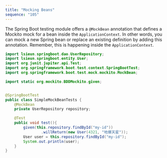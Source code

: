 ```yaml
---
title: "Mocking Beans"
sequence: "105"
---
```


The Spring Boot testing module offers a `@MockBean` annotation that defines a Mockito
mock for a bean inside the `ApplicationContext`.
In other words, you can mock a new Spring bean or replace an existing definition by adding this annotation.
Remember, this is happening inside the `ApplicationContext`.

```java
import lsieun.springboot.dao.UserRepository;
import lsieun.springboot.entity.User;
import org.junit.jupiter.api.Test;
import org.springframework.boot.test.context.SpringBootTest;
import org.springframework.boot.test.mock.mockito.MockBean;

import static org.mockito.BDDMockito.given;


@SpringBootTest
public class SimpleMockBeanTests {
    @MockBean
    private UserRepository repository;

    @Test
    public void test(){
        given(this.repository.findById("my-id"))
                .willReturn(new User(4321, "地爆天星"));
        User user = this.repository.findById("my-id");
        System.out.println(user);
    }
}
```
